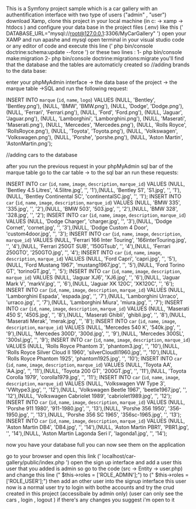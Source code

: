 This is a Symfony project sample which is a car gallery with an authentification interface with two type of users ("admin" , "user")
download Xamp, clone this project in your local machine (in c: -> xamp -> htdocs ) and  configure your data base in the project files (.env)
like this (' DATABASE_URL="mysql://root@127.0.0.1:3306/MyCarGallery" ')
open your XAMP and run apashe and mysql
open terminal in your visual studio code or any editor of code and execute this line (' php bin/console doctrine:schema:update --force ') or these two lines :
1- php bin/console make:migration
2- php bin/console doctrine:migrations:migrate
you'll find that the database and the tables are automaticly created so 
//adding brands to the data base:

enter your phpMyAdmin interface -> the data base of the project -> the marque table ->SQL 
and run the following request:

INSERT INTO `marque` (`id`, `name`, `logo`) VALUES
(NULL, 'Bentley', 'Bentley.png'),
(NULL, 'BMW', 'BMW.png'),
(NULL, 'Dodge', 'Dodge.png'),
(NULL, 'Ferrari', 'Ferrari.png'),
(NULL, 'Ford', 'Ford.png'),
(NULL, 'Jaguar', 'Jaguar.png'),
(NULL, 'Lamborghini', 'Lamborghini.png'),
(NULL, 'Maserati', 'Maserati.png'),
(NULL, 'Mercedes', 'Mercedes.png'),
(NULL, 'Rolls Royce', 'RollsRoyce.png'),
(NULL, 'Toyota', 'Toyota.png'),
(NULL, 'Volkswagen', 'Volkswagen.png'),
(NULL, 'Porshe', 'porshe.png'),
(NULL, 'Aston Martin', 'AstonMartin.png');

//adding cars to the database

after you run the previous request in your phpMyAdmin sql bar of the marque table go to the car table -> to the sql bar an run these requests:

INSERT INTO `car` (`id`, `name`, `image`, `description`, `marque_id`) VALUES (NULL, 'Bentley 4.5 Litres', '4.5litre.jpg', '', '1'),(NULL, 'Bentley S1', 'S1.jpg', '', '1'),(NULL, 'Bentley Continental SC', 'continentalSC.jpg', '', '1');
INSERT INTO `car` (`id`, `name`, `image`, `description`, `marque_id`) VALUES (NULL, 'BMW 335', '335.jpg', '', '2'),(NULL, 'BMW 503', '503.jpg', '', '2'),(NULL, 'BMW 328', '328.jpg', '', '2');
INSERT INTO `car` (`id`, `name`, `image`, `description`, `marque_id`) VALUES (NULL, 'Dodge Charger', 'charger.jpg', '', '3'),(NULL, 'Dodge Cornet', 'cornet.jpg', '', '3'),(NULL, 'Dodge Custom 4 Door', 'custom4door.jpg', '', '3');
INSERT INTO `car` (`id`, `name`, `image`, `description`, `marque_id`) VALUES (NULL, 'Ferrari 166 Inter Touring', '166interTouring.jpg', '', '4'),(NULL, 'Ferrari 250GT SUB', '150GTsub', '', '4'),(NULL, 'Ferrari 250GTO', '250GTO.jpg', '', '4');
INSERT INTO `car` (`id`, `name`, `image`, `description`, `marque_id`) VALUES (NULL, 'Ford Capri', 'capri.jpg', '', '5'),(NULL, 'Ford Mustang 1967', 'mustang1967.jpg', '', '5'),(NULL, 'Ford Torino GT', 'torinoGT.jpg', '', '5');
INSERT INTO `car` (`id`, `name`, `image`, `description`, `marque_id`) VALUES (NULL, 'Jaguar XJ6', 'XJ6.jpg', '', '6'),(NULL, 'Jaguar Mark V', 'markV.jpg', '', '6'),(NULL, 'Jaguar XK 120C', 'XK120C', '', '6');
INSERT INTO `car` (`id`, `name`, `image`, `description`, `marque_id`) VALUES (NULL, 'Lamborghini Espada', 'espada.jpg', '', '7'),(NULL, 'Lamborghini Urraco', 'urraco.jpg', '', '7'),(NULL, 'Lamborghini Miura', 'miura.jpg', '', '7');
INSERT INTO `car` (`id`, `name`, `image`, `description`, `marque_id`) VALUES (NULL, 'Maserati 450 S', '450S.jpg', '', '8'),(NULL, 'Maserati Ghibli', 'ghibli.jpg', '', '8'),(NULL, 'Maserati Merak', 'merak.jpg', '', '8');
INSERT INTO `car` (`id`, `name`, `image`, `description`, `marque_id`) VALUES (NULL, 'Mercedes 540 K', '540k.jpg', '', '9'),(NULL, 'Mercedes 300D', '300d.jpg', '', '9'),(NULL, 'Mercedes 300SL', '300sl.jpg', '', '9');
INSERT INTO `car` (`id`, `name`, `image`, `description`, `marque_id`) VALUES (NULL, 'Rolls Royce Phantom 3', 'phantom3.jpg', '', '10'),(NULL, 'Rolls Royce Silver Cloud II 1960', 'silverCloudII1960.jpg', '', '10'),(NULL, 'Rolls Royce Phantom 1925', 'phantom1925.jpg', '', '10');
INSERT INTO `car` (`id`, `name`, `image`, `description`, `marque_id`) VALUES (NULL, 'Toyota AA', 'AA.jpg', '', '11'),(NULL, 'Toyota 200 GT', '200GT.jpg', '', '11'),(NULL, 'Toyota Corolla 1979', 'corolla1979.jpg', '', '11');
INSERT INTO `car` (`id`, `name`, `image`, `description`, `marque_id`) VALUES (NULL, 'Volkswagen VW Type 3', 'VWtype3.jpg', '', '12'),(NULL, 'Volkswagen Beetle 1967', 'beetle1967.jpg', '', '12'),(NULL, 'Volkswagen Cabriolet 1989', 'cabriolet1989.jpg', '', '12');
INSERT INTO `car` (`id`, `name`, `image`, `description`, `marque_id`) VALUES (NULL, 'Porshe 911 1980', '911-1980.jpg', '', '13'),(NULL, 'Porshe 356 1950', '356-1950.jpg', '', '13'),(NULL, 'Porshe 356 SC 1965', '356sc-1965.jpg', '', '13');
INSERT INTO `car` (`id`, `name`, `image`, `description`, `marque_id`) VALUES (NULL, 'Aston Martin DB4', 'DB4.jpg', '', '14'),(NULL, 'Aston Martin PBR1', 'PBR1.jpg', '', '14'),(NULL, 'Aston Martin Lagonda Seri I', 'lagonda1.jpg', '', '14');

now you have your database full you can now see them on the application


go to your browser and open this link (' localhost/car-gallery/public/index.php ')
open the sign up interface and add a user
this user that you added is admin so go to the code (src -> Entity -> user.php)  and change this line (" $this->roles = ['ROLE_ADMIN'];") to (" $this->roles = ['ROLE_USER'];")
then add an other user into the signup interface
this user now is a normal user
try to login with bothe accounts and try the crud created in this project (accessibale by admin only) (user can only see the cars , login , logout )
if there's any changes you suggest i'm open to it 
